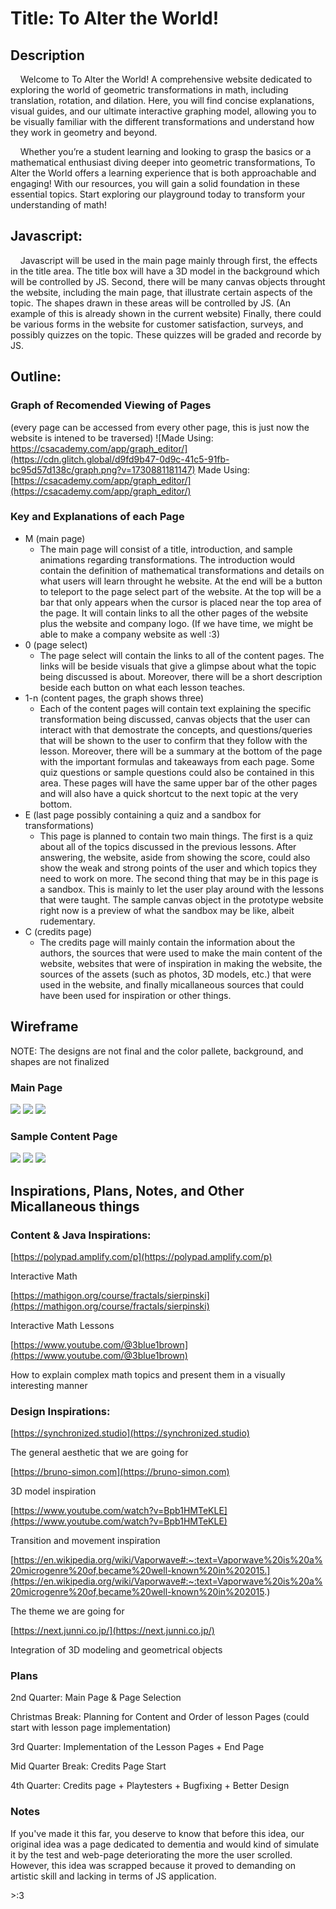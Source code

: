 # Title: To Alter the World!

## Description

&nbsp;&nbsp;&nbsp;&nbsp;Welcome to To Alter the World! A comprehensive website dedicated to exploring the world of geometric transformations in math, including translation, rotation, and dilation. Here, you will find concise explanations, visual guides, and our ultimate interactive graphing model, allowing you to be visually familiar with the different transformations and understand how they work in geometry and beyond.

&nbsp;&nbsp;&nbsp;&nbsp;Whether you’re a student learning and looking to grasp the basics or a mathematical enthusiast diving deeper into geometric transformations, To Alter the World offers a learning experience that is both approachable and engaging! With our resources, you will gain a solid foundation in these essential topics. Start exploring our playground today to transform your understanding of math!

## Javascript:

&nbsp;&nbsp;&nbsp;&nbsp;Javascript will be used in the main page mainly through first, the effects in the title area. The title box will have a 3D model in the background which will be controlled by JS. Second, there will be many canvas objects throught the website, including the main page, that illustrate certain aspects of the topic. The shapes drawn in these areas will be controlled by JS. (An example of this is already shown in the current website) Finally, there could be various forms in the website for customer satisfaction, surveys, and possibly quizzes on the topic. These quizzes will be graded and recorde by JS.

## Outline:

### Graph of Recomended Viewing of Pages

(every page can be accessed from every other page, this is just now the website is intened to be traversed)
![Made Using: https://csacademy.com/app/graph_editor/](https://cdn.glitch.global/d9fd9b47-0d9c-41c5-91fb-bc95d57d138c/graph.png?v=1730881181147)
Made Using: [https://csacademy.com/app/graph_editor/](https://csacademy.com/app/graph_editor/)

### Key and Explanations of each Page

- M (main page)
  - The main page will consist of a title, introduction, and sample animations regarding transformations. The introduction would contain the definition of mathematical transformations and details on what users will learn throught he website. At the end will be a button to teleport to the page select part of the website. At the top will be a bar that only appears when the cursor is placed near the top area of the page. It will contain links to all the other pages of the website plus the website and company logo. (If we have time, we might be able to make a company website as well :3)
- 0 (page select)
  - The page select will contain the links to all of the content pages. The links will be beside visuals that give a glimpse about what the topic being discussed is about. Moreover, there will be a short description beside each button on what each lesson teaches.
- 1-n (content pages, the graph shows three)
  - Each of the content pages will contain text explaining the specific transformation being discussed, canvas objects that the user can interact with that demostrate the concepts, and questions/queries that will be shown to the user to confirm that they follow with the lesson. Moreover, there will be a summary at the bottom of the page with the important formulas and takeaways from each page. Some quiz questions or sample questions could also be contained in this area. These pages will have the same upper bar of the other pages and will also have a quick shortcut to the next topic at the very bottom.
- E (last page possibly containing a quiz and a sandbox for transformations)
  - This page is planned to contain two main things. The first is a quiz about all of the topics discussed in the previous lessons. After answering, the website, aside from showing the score, could also show the weak and strong points of the user and which topics they need to work on more. The second thing that may be in this page is a sandbox. This is mainly to let the user play around with the lessons that were taught. The sample canvas object in the prototype website right now is a preview of what the sandbox may be like, albeit rudementary.
- C (credits page)
  - The credits page will mainly contain the information about the authors, the sources that were used to make the main content of the website, websites that were of inspiration in making the website, the sources of the assets (such as photos, 3D models, etc.) that were used in the website, and finally micallaneous sources that could have been used for inspiration or other things.

## Wireframe

NOTE: The designs are not final and the color pallete, background, and shapes are not finalized

### Main Page

![](https://cdn.glitch.global/d9fd9b47-0d9c-41c5-91fb-bc95d57d138c/1.png?v=1730895131672)
![](https://cdn.glitch.global/d9fd9b47-0d9c-41c5-91fb-bc95d57d138c/2.png?v=1730895149684)
![](https://cdn.glitch.global/d9fd9b47-0d9c-41c5-91fb-bc95d57d138c/3.png?v=1730895154432)

### Sample Content Page

![](https://cdn.glitch.global/d9fd9b47-0d9c-41c5-91fb-bc95d57d138c/4.png?v=1730895166397)
![](https://cdn.glitch.global/d9fd9b47-0d9c-41c5-91fb-bc95d57d138c/5.png?v=1730895169489)
![](https://cdn.glitch.global/d9fd9b47-0d9c-41c5-91fb-bc95d57d138c/6.png?v=1730895173073)

## Inspirations, Plans, Notes, and Other Micallaneous things

### Content & Java Inspirations:

[https://polypad.amplify.com/p](https://polypad.amplify.com/p)

Interactive Math

[https://mathigon.org/course/fractals/sierpinski](https://mathigon.org/course/fractals/sierpinski)

Interactive Math Lessons

[https://www.youtube.com/@3blue1brown](https://www.youtube.com/@3blue1brown)

How to explain complex math topics and present them in a visually interesting manner

### Design Inspirations:

[https://synchronized.studio](https://synchronized.studio)

The general aesthetic that we are going for

[https://bruno-simon.com](https://bruno-simon.com)

3D model inspiration

[https://www.youtube.com/watch?v=Bpb1HMTeKLE](https://www.youtube.com/watch?v=Bpb1HMTeKLE)

Transition and movement inspiration

[https://en.wikipedia.org/wiki/Vaporwave#:~:text=Vaporwave%20is%20a%20microgenre%20of,became%20well-known%20in%202015.](https://en.wikipedia.org/wiki/Vaporwave#:~:text=Vaporwave%20is%20a%20microgenre%20of,became%20well-known%20in%202015.)

The theme we are going for

[https://next.junni.co.jp/](https://next.junni.co.jp/)

Integration of 3D modeling and geometrical objects

### Plans

2nd Quarter: Main Page & Page Selection

Christmas Break: Planning for Content and Order of lesson Pages (could start with lesson page implementation)

3rd Quarter: Implementation of the Lesson Pages + End Page

Mid Quarter Break: Credits Page Start

4th Quarter: Credits page + Playtesters + Bugfixing + Better Design

### Notes

If you've made it this far, you deserve to know that before this idea, our original idea was a page dedicated to dementia and would kind of simulate it by the test and web-page deteriorating the more the user scrolled. However, this idea was scrapped because it proved to demanding on artistic skill and lacking in terms of JS application.

&gt;:3